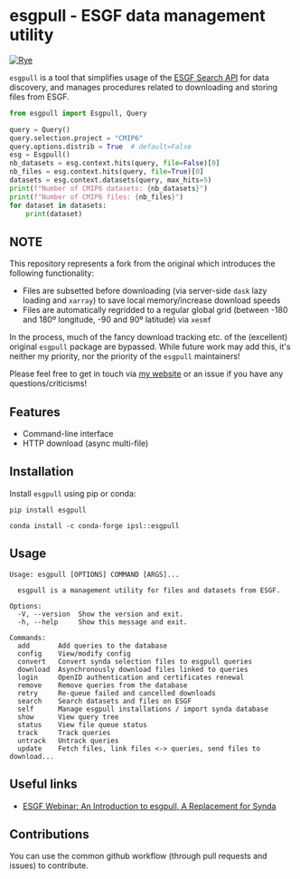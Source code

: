 # esgpull - ESGF data management utility


[![Rye](https://img.shields.io/endpoint?url=https://raw.githubusercontent.com/astral-sh/rye/main/artwork/badge.json)](https://rye.astral.sh)

`esgpull` is a tool that simplifies usage of the [ESGF Search API](https://esgf.github.io/esg-search/ESGF_Search_RESTful_API.html) for data discovery, and manages procedures related to downloading and storing files from ESGF.


```py
from esgpull import Esgpull, Query

query = Query()
query.selection.project = "CMIP6"
query.options.distrib = True  # default=False
esg = Esgpull()
nb_datasets = esg.context.hits(query, file=False)[0]
nb_files = esg.context.hits(query, file=True)[0]
datasets = esg.context.datasets(query, max_hits=5)
print(f"Number of CMIP6 datasets: {nb_datasets}")
print(f"Number of CMIP6 files: {nb_files}")
for dataset in datasets:
    print(dataset)
```
## NOTE
This repository represents a fork from the original which introduces the following functionality:
- Files are subsetted before downloading (via server-side `dask` lazy loading and `xarray`) to save local memory/increase download speeds
- Files are automatically regridded to a regular global grid (between -180 and 180º longitude, -90 and 90º latitude) via `xesmf`

In the process, much of the fancy download tracking etc. of the (excellent) original `esgpull` package are bypassed. While future work may add this, it's neither my priority, nor the priority of the `esgpull` maintainers!

Please feel free to get in touch via [my website](https://orlando-code.github.io/) or an issue if you have any questions/criticisms!

## Features

- Command-line interface
- HTTP download (async multi-file)

## Installation

Install `esgpull` using pip or conda:

```shell
pip install esgpull
```

```shell
conda install -c conda-forge ipsl::esgpull
```

## Usage

```console
Usage: esgpull [OPTIONS] COMMAND [ARGS]...

  esgpull is a management utility for files and datasets from ESGF.

Options:
  -V, --version  Show the version and exit.
  -h, --help     Show this message and exit.

Commands:
  add       Add queries to the database
  config    View/modify config
  convert   Convert synda selection files to esgpull queries
  download  Asynchronously download files linked to queries
  login     OpenID authentication and certificates renewal
  remove    Remove queries from the database
  retry     Re-queue failed and cancelled downloads
  search    Search datasets and files on ESGF
  self      Manage esgpull installations / import synda database
  show      View query tree
  status    View file queue status
  track     Track queries
  untrack   Untrack queries
  update    Fetch files, link files <-> queries, send files to download...
```

## Useful links
* [ESGF Webinar: An Introduction to esgpull, A Replacement for Synda](https://www.youtube.com/watch?v=xv2RVMd1iCA)


## Contributions

You can use the common github workflow (through pull requests and issues) to contribute.
